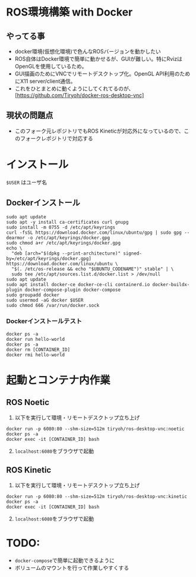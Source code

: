 # ROS環境構築 with Docker
## やってる事
- docker環境(仮想化環境)で色んなROSバージョンを動かしたい
- ROS自体はDocker環境で簡単に動かせるが、GUIが難しい。特にRvizはOpenGLを使用しているため。
- GUI描画のためにVNCでリモートデスクトップ化。OpenGL API利用のためにX11 server/client通信。
- これをひとまとめに動くようにしてくれてるのが、[https://github.com/Tiryoh/docker-ros-desktop-vnc]

## 現状の問題点
- このフォーク元レポジトリでもROS Kineticが対応外になっているので、このフォークレポジトリで対応する

# インストール
`$USER` はユーザ名
## Dockerインストール
```
sudo apt update
sudo apt -y install ca-certificates curl gnupg
sudo install -m 0755 -d /etc/apt/keyrings
curl -fsSL https://download.docker.com/linux/ubuntu/gpg | sudo gpg --dearmor -o /etc/apt/keyrings/docker.gpg
sudo chmod a+r /etc/apt/keyrings/docker.gpg
echo \
  "deb [arch="$(dpkg --print-architecture)" signed-by=/etc/apt/keyrings/docker.gpg] https://download.docker.com/linux/ubuntu \
  "$(. /etc/os-release && echo "$UBUNTU_CODENAME")" stable" | \
  sudo tee /etc/apt/sources.list.d/docker.list > /dev/null
sudo apt update
sudo apt install docker-ce docker-ce-cli containerd.io docker-buildx-plugin docker-compose-plugin docker-compose
sudo groupadd docker
sudo usermod -aG docker $USER
sudo chmod 666 /var/run/docker.sock
```

### Dockerインストールテスト
```
docker ps -a
docker run hello-world
docker ps -a
docker rm [CONTAINER_ID]
docker rmi hello-world
```

# 起動とコンテナ内作業
## ROS Noetic
1. 以下を実行して環境・リモートデスクトップ立ち上げ
```
docker run -p 6080:80 --shm-size=512m tiryoh/ros-desktop-vnc:noetic
docker ps -a
docker exec -it [CONTAINER_ID] bash
```
2. `localhost:6080`をブラウザで起動
   
## ROS Kinetic
1. 以下を実行して環境・リモートデスクトップ立ち上げ
```
docker run -p 6080:80 --shm-size=512m tiryoh/ros-desktop-vnc:kinetic
docker ps -a
docker exec -it [CONTAINER_ID] bash
```
2. `localhost:6080`をブラウザで起動

# TODO:
- `docker-compose`で簡単に起動できるように
- ボリュームのマウントを行って作業しやすくする
